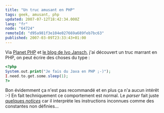 ```yaml
---
title: "Un truc amusant en PHP"
tags: geek, amusant, php
updated: 2007-07-12T18:42:34.000Z
lang: "fr"
node: "64724"
remoteId: "d95a981f3e104e027669a689feb7bc63"
published: 2007-03-09T23:33:43+01:00
---
```

 
Via [Planet PHP](http://www.planet-php.net/) et [le blog de Ivo Jansch](http://www.achievo.org/blog/archives/55-System.out.print-in-PHP.html), j'ai découvert un truc marrant en PHP, on peut écrire des choses du type :

 ``` php
<?php
System.out.print("Je fais du Java en PHP ;-)");
I.need.to.get.some.sleep(1);
?>
```

 
Bon évidemment ça n'est pas recommandé et en plus ça n'a aucun intérêt :-) En fait techniquement ce comportement est normal. Le *parser* fait juste [quelques *notices*](http://fr2.php.net/manual/en/ref.errorfunc.php) car il interprète les instructions inconnues comme des constantes non définies…

